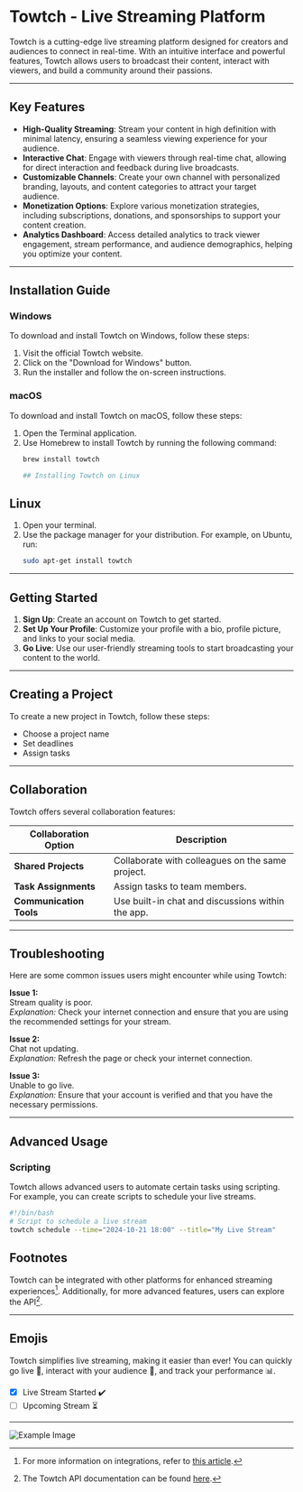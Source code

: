 # Towtch - Live Streaming Platform

Towtch is a cutting-edge live streaming platform designed for creators and audiences to connect in real-time. With an intuitive interface and powerful features, Towtch allows users to broadcast their content, interact with viewers, and build a community around their passions.

---

## Key Features

- **High-Quality Streaming**: Stream your content in high definition with minimal latency, ensuring a seamless viewing experience for your audience.
- **Interactive Chat**: Engage with viewers through real-time chat, allowing for direct interaction and feedback during live broadcasts.
- **Customizable Channels**: Create your own channel with personalized branding, layouts, and content categories to attract your target audience.
- **Monetization Options**: Explore various monetization strategies, including subscriptions, donations, and sponsorships to support your content creation.
- **Analytics Dashboard**: Access detailed analytics to track viewer engagement, stream performance, and audience demographics, helping you optimize your content.

---
## Installation Guide

### Windows
To download and install Towtch on Windows, follow these steps:
1. Visit the official Towtch website.
2. Click on the "Download for Windows" button.
3. Run the installer and follow the on-screen instructions.

### macOS
To download and install Towtch on macOS, follow these steps:
1. Open the Terminal application.
2. Use Homebrew to install Towtch by running the following command:
   ```bash
   brew install towtch

   ## Installing Towtch on Linux

## Linux

1. Open your terminal.
2. Use the package manager for your distribution. For example, on Ubuntu, run:
   ```bash
   sudo apt-get install towtch

___

## Getting Started

1. **Sign Up**: Create an account on Towtch to get started.
2. **Set Up Your Profile**: Customize your profile with a bio, profile picture, and links to your social media.
3. **Go Live**: Use our user-friendly streaming tools to start broadcasting your content to the world.

---
## Creating a Project
To create a new project in Towtch, follow these steps:

- Choose a project name
- Set deadlines
- Assign tasks

---

## Collaboration
Towtch offers several collaboration features:

| **Collaboration Option**   | **Description**                                   |
|----------------------------|---------------------------------------------------|
| **Shared Projects**        | Collaborate with colleagues on the same project.   |
| **Task Assignments**       | Assign tasks to team members.                      |
| **Communication Tools**    | Use built-in chat and discussions within the app.  |

---

## Troubleshooting

Here are some common issues users might encounter while using Towtch:

**Issue 1:**  
Stream quality is poor.  
*Explanation:* Check your internet connection and ensure that you are using the recommended settings for your stream.

**Issue 2:**  
Chat not updating.  
*Explanation:* Refresh the page or check your internet connection.

**Issue 3:**  
Unable to go live.  
*Explanation:* Ensure that your account is verified and that you have the necessary permissions.

---

## Advanced Usage

### Scripting

Towtch allows advanced users to automate certain tasks using scripting. For example, you can create scripts to schedule your live streams.

```bash
#!/bin/bash
# Script to schedule a live stream
towtch schedule --time="2024-10-21 18:00" --title="My Live Stream"
```
## Footnotes

Towtch can be integrated with other platforms for enhanced streaming experiences[^1]. Additionally, for more advanced features, users can explore the API[^2].

[^1]: For more information on integrations, refer to [this article](https://towtch.com/integrations).
[^2]: The Towtch API documentation can be found [here](https://towtchapi.com).

---

## Emojis

Towtch simplifies live streaming, making it easier than ever! You can quickly go live 🎥, interact with your audience 👥, and track your performance 📊.

- [x] Live Stream Started ✔️
- [ ] Upcoming Stream ⏳

---
![Example Image](yy.jpg)
